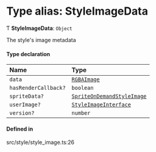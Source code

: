 # Type alias: StyleImageData

Ƭ **StyleImageData**: `Object`

The style's image metadata

#### Type declaration

| Name | Type |
| :------ | :------ |
| `data` | [`RGBAImage`](../classes/RGBAImage.md) |
| `hasRenderCallback?` | `boolean` |
| `spriteData?` | [`SpriteOnDemandStyleImage`](SpriteOnDemandStyleImage.md) |
| `userImage?` | [`StyleImageInterface`](../interfaces/StyleImageInterface.md) |
| `version?` | `number` |

#### Defined in

src/style/style_image.ts:26
